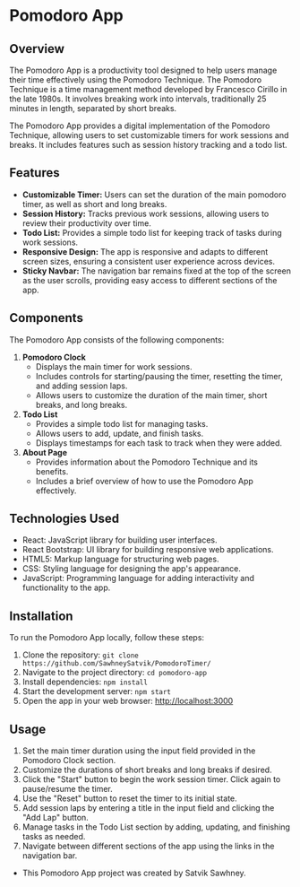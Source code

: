 # Pomodoro App

## Overview

The Pomodoro App is a productivity tool designed to help users manage their time effectively using the Pomodoro Technique. The Pomodoro Technique is a time management method developed by Francesco Cirillo in the late 1980s. It involves breaking work into intervals, traditionally 25 minutes in length, separated by short breaks.

The Pomodoro App provides a digital implementation of the Pomodoro Technique, allowing users to set customizable timers for work sessions and breaks. It includes features such as session history tracking and a todo list.

## Features

- **Customizable Timer:** Users can set the duration of the main pomodoro timer, as well as short and long breaks.
- **Session History:** Tracks previous work sessions, allowing users to review their productivity over time.
- **Todo List:** Provides a simple todo list for keeping track of tasks during work sessions.
- **Responsive Design:** The app is responsive and adapts to different screen sizes, ensuring a consistent user experience across devices.
- **Sticky Navbar:** The navigation bar remains fixed at the top of the screen as the user scrolls, providing easy access to different sections of the app.

## Components

The Pomodoro App consists of the following components:

1. **Pomodoro Clock**
   - Displays the main timer for work sessions.
   - Includes controls for starting/pausing the timer, resetting the timer, and adding session laps.
   - Allows users to customize the duration of the main timer, short breaks, and long breaks.
2. **Todo List**
   - Provides a simple todo list for managing tasks.
   - Allows users to add, update, and finish tasks.
   - Displays timestamps for each task to track when they were added.
3. **About Page**
   - Provides information about the Pomodoro Technique and its benefits.
   - Includes a brief overview of how to use the Pomodoro App effectively.

## Technologies Used

- React: JavaScript library for building user interfaces.
- React Bootstrap: UI library for building responsive web applications.
- HTML5: Markup language for structuring web pages.
- CSS: Styling language for designing the app's appearance.
- JavaScript: Programming language for adding interactivity and functionality to the app.

## Installation

To run the Pomodoro App locally, follow these steps:

1. Clone the repository: `git clone https://github.com/SawhneySatvik/PomodoroTimer/`
2. Navigate to the project directory: `cd pomodoro-app`
3. Install dependencies: `npm install`
4. Start the development server: `npm start`
5. Open the app in your web browser: [http://localhost:3000](http://localhost:3000)

## Usage

1. Set the main timer duration using the input field provided in the Pomodoro Clock section.
2. Customize the durations of short breaks and long breaks if desired.
3. Click the "Start" button to begin the work session timer. Click again to pause/resume the timer.
4. Use the "Reset" button to reset the timer to its initial state.
5. Add session laps by entering a title in the input field and clicking the "Add Lap" button.
6. Manage tasks in the Todo List section by adding, updating, and finishing tasks as needed.
7. Navigate between different sections of the app using the links in the navigation bar.

- This Pomodoro App project was created by Satvik Sawhney.
